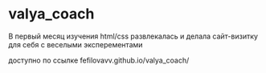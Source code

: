 # valya_coach
В первый месяц изучения html/css развлекалась и делала сайт-визитку для себя с веселыми эксперементами

доступно по ссылке
fefilovavv.github.io/valya_coach/
